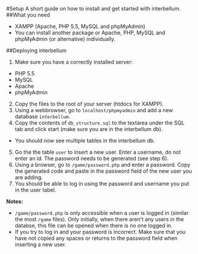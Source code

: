 #Setup
A short guide on how to install and get started with interbellum.
##What you need
* XAMPP (Apache, PHP 5.5, MySQL and phpMyAdmin)
* You can install another package or Apache, PHP, MySQL and phpMyAdmin (or alternative) individually.

##Deploying interbellum
1. Make sure you have a correctly installed server:
  * PHP 5.5
  * MySQL
  * Apache
  * phpMyAdmin
2. Copy the files to the root of your server (htdocs for XAMPP).
3. Using a webbrowser, go to `localhost/phpmyadmin` and add a new database `interbellum`.
4. Copy the contents of `db_structure.sql` to the textarea under the SQL tab and click start (make sure you are in the interbellum db).
  * You should now see multiple tables in the interbellum db.
5. Go the the table `user` to insert a new user. Enter a username, do not enter an id. The password needs to be generated (see step 6).
6. Using a browser, go to `/game/password.php` and enter a password. Copy the generated code and paste in the password field of the new user you are adding.
7. You should be able to log in using the password and username you put in the user tabel.

**Notes:**
* `/game/password.php` is only accessible when a user is logged in (similar the most `/game` files). Only initially, when there aren't any users in the databse, this file can be opened when there is no one logged in.
* If you try to log in and your password is incorrect. Make sure that you have not copied any spaces or returns to the password field when inserting a new user.
